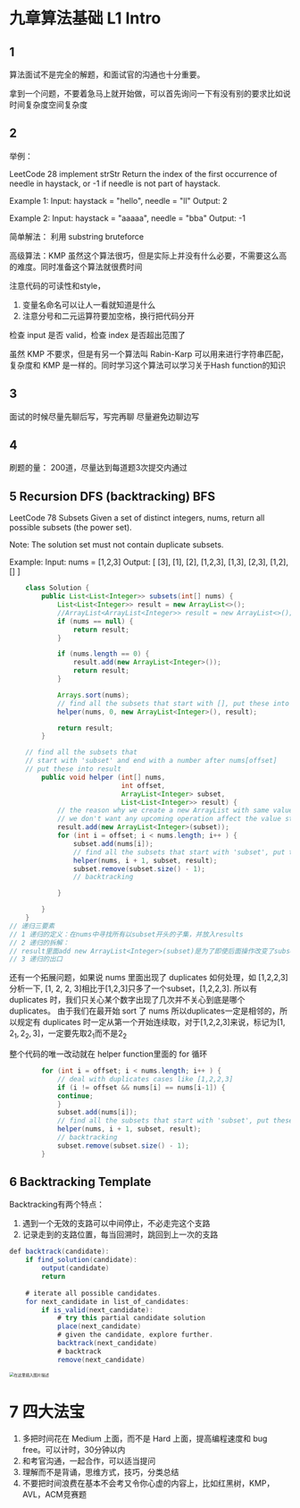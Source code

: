 # 九章算法基础 L1 Intro

##  1
算法面试不是完全的解题，和面试官的沟通也十分重要。

拿到一个问题，不要着急马上就开始做，可以首先询问一下有没有别的要求比如说时间复杂度空间复杂度

##  2
举例：

LeetCode 28 implement strStr
Return the index of the first occurrence of needle in haystack, or -1 if needle is not part of haystack.

Example 1:
Input: haystack = "hello", needle = "ll"
Output: 2

Example 2:
Input: haystack = "aaaaa", needle = "bba"
Output: -1

简单解法：
利用 substring bruteforce

高级算法：KMP
虽然这个算法很巧，但是实际上并没有什么必要，不需要这么高的难度。同时准备这个算法就很费时间

注意代码的可读性和style，
1. 变量名命名可以让人一看就知道是什么
2. 注意分号和二元运算符要加空格，换行把代码分开

检查 input 是否 valid，检查 index 是否超出范围了

虽然 KMP 不要求，但是有另一个算法叫 Rabin-Karp 可以用来进行字符串匹配，复杂度和 KMP 是一样的。同时学习这个算法可以学习关于Hash function的知识

##  3
面试的时候尽量先聊后写，写完再聊
尽量避免边聊边写

##  4
刷题的量：
200道，尽量达到每道题3次提交内通过

##  5 Recursion DFS (backtracking) BFS
LeetCode 78 Subsets
Given a set of distinct integers, nums, return all possible subsets (the power set).

Note: The solution set must not contain duplicate subsets.

Example:
Input: nums = [1,2,3]
Output:
[
  [3],
  [1],
  [2],
  [1,2,3],
  [1,3],
  [2,3],
  [1,2],
  []
]

```java
    class Solution {
        public List<List<Integer>> subsets(int[] nums) {
            List<List<Integer>> result = new ArrayList<>();
            //ArrayList<ArrayList<Integer>> result = new ArrayList<>();
            if (nums == null) {
                return result;
            }

            if (nums.length == 0) {
                result.add(new ArrayList<Integer>());
                return result;
            }

            Arrays.sort(nums);
            // find all the subsets that start with [], put these into result
            helper(nums, 0, new ArrayList<Integer>(), result);

            return result;
        }

    // find all the subsets that 
    // start with 'subset' and end with a number after nums[offset]
    // put these into result
        public void helper (int[] nums,
                            int offset,
                            ArrayList<Integer> subset,
                            List<List<Integer>> result) {
            // the reason why we create a new ArrayList with same value as subset is that
            // we don't want any upcoming operation affect the value stored in result
            result.add(new ArrayList<Integer>(subset));
            for (int i = offset; i < nums.length; i++ ) {
                subset.add(nums[i]);
                // find all the subsets that start with 'subset', put these into result
                helper(nums, i + 1, subset, result);
                subset.remove(subset.size() - 1);
                // backtracking

            }

        }
    }
// 递归三要素
// 1 递归的定义：在nums中寻找所有以subset开头的子集，并放入results
// 2 递归的拆解：
// result里面add new ArrayList<Integer>(subset)是为了即使后面操作改变了subset的值，也不会影响result里面的值，因为new ArrayList<Integer>(subset)就相当于克隆了一份subset放到result里面
// 3 递归的出口
```
还有一个拓展问题，如果说 nums 里面出现了 duplicates 如何处理，如 [1,2,2,3]
分析一下, [1, 2, 2, 3]相比于[1,2,3]只多了一个subset，[1,2,2,3].
所以有 duplicates 时，我们只关心某个数字出现了几次并不关心到底是哪个 duplicates。
由于我们在最开始 sort 了 nums 所以duplicates一定是相邻的，所以规定有 duplicates 时一定从第一个开始连续取，对于[1,2,2,3]来说，标记为$[1,2_1,2_2,3]$，一定要先取$2_1$而不是$2_2$

整个代码的唯一改动就在 helper function里面的 for 循环

```java
        for (int i = offset; i < nums.length; i++ ) {
            // deal with duplicates cases like [1,2,2,3]              
            if (i != offset && nums[i] == nums[i-1]) {
            continue;
            }
            subset.add(nums[i]);
            // find all the subsets that start with 'subset', put these into result
            helper(nums, i + 1, subset, result);
            // backtracking
            subset.remove(subset.size() - 1);
        }
```



## 6 Backtracking Template

Backtracking有两个特点：
1. 遇到一个无效的支路可以中间停止，不必走完这个支路
2. 记录走到的支路位置，每当回溯时，跳回到上一次的支路

```java
def backtrack(candidate):
    if find_solution(candidate):
        output(candidate)
        return
    
    # iterate all possible candidates.
    for next_candidate in list_of_candidates:
        if is_valid(next_candidate):
            # try this partial candidate solution
            place(next_candidate)
            # given the candidate, explore further.
            backtrack(next_candidate)
            # backtrack
            remove(next_candidate)
```
<img src="https://img-blog.csdnimg.cn/20210413114934537.png?x-oss-process=image/watermark,type_ZmFuZ3poZW5naGVpdGk,shadow_10,text_aHR0cHM6Ly9ibG9nLmNzZG4ubmV0L3dlaXhpbl80Mzg3NjAyNg==,size_16,color_FFFFFF,t_70" alt="在这里插入图片描述" style="zoom: 50%;" />

#  7 四大法宝
1. 多把时间花在 Medium 上面，而不是 Hard 上面，提高编程速度和 bug free。可以计时，30分钟以内
2. 和考官沟通，一起合作，可以适当提问
3. 理解而不是背诵，思维方式，技巧，分类总结
4. 不要把时间浪费在基本不会考又令你心虚的内容上，比如红黑树，KMP，AVL，ACM竞赛题